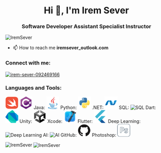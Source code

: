 <h1 align="center">Hi 👋, I'm Irem Sever</h1>
<h3 align="center"> Software Developer Assistant Specialist Instructor</h3>

<p align="left"> <img src="https://komarev.com/ghpvc/?username=IremSever&label=Profile%20views&color=0e75b6&style=flat" alt="IremSever" /> </p>

- 📫 How to reach me **iremsever_outlook.com**

<h3 align="left">Connect with me:</h3>
<p align="left">

<a href="https://linkedin.com/in/irem-sever-092469166/" target="blank"><img align="center" src="https://raw.githubusercontent.com/rahuldkjain/github-profile-readme-generator/master/src/images/icons/Social/linked-in-alt.svg" alt="irem-sever-092469166" height="30" width="40" /></a>

</p>

<h3 align="left">Languages and Tools:</h3>
<img src="https://raw.githubusercontent.com/devicons/devicon/master/icons/swift/swift-original.svg" alt="Swift" width="40" height="40"/> <img src="https://raw.githubusercontent.com/devicons/devicon/master/icons/csharp/csharp-original.svg" alt="C#" width="40" height="40"/>
Java: <img src="https://raw.githubusercontent.com/devicons/devicon/master/icons/java/java-original.svg" alt="Java" width="40" height="40"/>
Python: <img src="https://raw.githubusercontent.com/devicons/devicon/master/icons/python/python-original.svg" alt="Python" width="40" height="40"/>
.NET: <img src="https://raw.githubusercontent.com/devicons/devicon/master/icons/dot-net/dot-net-original.svg" alt=".NET" width="40" height="40"/>
SQL: <img src="https://www.svgrepo.com/show/303229/microsoft-sql-server-logo.svg" alt="SQL" width="40" height="40"/>
Dart: <img src="https://raw.githubusercontent.com/devicons/devicon/master/icons/dart/dart-original.svg" alt="Dart" width="40" height="40"/>
Unity: <img src="https://raw.githubusercontent.com/devicons/devicon/master/icons/unity/unity-original.svg" alt="Unity" width="40" height="40"/>
Xcode: <img src="https://raw.githubusercontent.com/devicons/devicon/master/icons/xcode/xcode-original.svg" alt="Xcode" width="40" height="40"/>
Flutter: <img src="https://raw.githubusercontent.com/devicons/devicon/master/icons/flutter/flutter-original.svg" alt="Flutter" width="40" height="40"/>
Deep Learning: <img src="https://raw.githubusercontent.com/devicons/devicon/master/icons/deeplearning/deeplearning-original.svg" alt="Deep Learning" width="40" height="40"/>
AI: <img src="https://raw.githubusercontent.com/devicons/devicon/master/icons/artificialintelligence/artificialintelligence-original.svg" alt="AI" width="40" height="40"/>
GitHub: <img src="https://raw.githubusercontent.com/devicons/devicon/master/icons/github/github-original.svg" alt="GitHub" width="40" height="40"/>
Photoshop: <img src="https://raw.githubusercontent.com/devicons/devicon/master/icons/photoshop/photoshop-line.svg" alt="Photoshop" width="40" height="40"/>


<p><img align="left" src="https://github-readme-stats.vercel.app/api/top-langs?username=IremSever&show_icons=true&locale=en&layout=compact" alt="IremSever" /></p>

<p>&nbsp;<img align="center" src="https://github-readme-stats.vercel.app/api?username=IremSever&show_icons=true&locale=en" alt="IremSever" /></p>
<br/>
